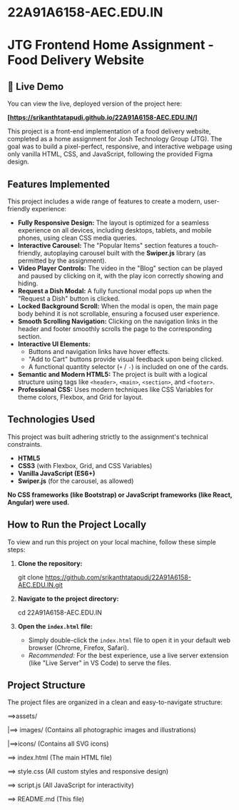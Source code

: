 # 22A91A6158-AEC.EDU.IN
# JTG Frontend Home Assignment - Food Delivery Website

## 🚀 Live Demo

You can view the live, deployed version of the project here:

**[https://srikanthtatapudi.github.io/22A91A6158-AEC.EDU.IN/]**

This project is a front-end implementation of a food delivery website, completed as a home assignment for Josh Technology Group (JTG). The goal was to build a pixel-perfect, responsive, and interactive webpage using only vanilla HTML, CSS, and JavaScript, following the provided Figma design.

## Features Implemented

This project includes a wide range of features to create a modern, user-friendly experience:

-   **Fully Responsive Design:** The layout is optimized for a seamless experience on all devices, including desktops, tablets, and mobile phones, using clean CSS media queries.
-   **Interactive Carousel:** The "Popular Items" section features a touch-friendly, autoplaying carousel built with the **Swiper.js** library (as permitted by the assignment).
-   **Video Player Controls:** The video in the "Blog" section can be played and paused by clicking on it, with the play icon correctly showing and hiding.
-   **Request a Dish Modal:** A fully functional modal pops up when the "Request a Dish" button is clicked.
-   **Locked Background Scroll:** When the modal is open, the main page body behind it is not scrollable, ensuring a focused user experience.
-   **Smooth Scrolling Navigation:** Clicking on the navigation links in the header and footer smoothly scrolls the page to the corresponding section.
-   **Interactive UI Elements:**
    -   Buttons and navigation links have hover effects.
    -   "Add to Cart" buttons provide visual feedback upon being clicked.
    -   A functional quantity selector (`+` / `-`) is included on one of the cards.
-   **Semantic and Modern HTML5:** The project is built with a logical structure using tags like `<header>`, `<main>`, `<section>`, and `<footer>`.
-   **Professional CSS:** Uses modern techniques like CSS Variables for theme colors, Flexbox, and Grid for layout.

## Technologies Used

This project was built adhering strictly to the assignment's technical constraints.

-   **HTML5**
-   **CSS3** (with Flexbox, Grid, and CSS Variables)
-   **Vanilla JavaScript (ES6+)**
-   **Swiper.js** (for the carousel, as allowed)

**No CSS frameworks (like Bootstrap) or JavaScript frameworks (like React, Angular) were used.**

## How to Run the Project Locally

To view and run this project on your local machine, follow these simple steps:

1.  **Clone the repository:**

    git clone https://github.com/srikanthtatapudi/22A91A6158-AEC.EDU.IN.git


2.  **Navigate to the project directory:**

    cd 22A91A6158-AEC.EDU.IN


3.  **Open the `index.html` file:**
    -   Simply double-click the `index.html` file to open it in your default web browser (Chrome, Firefox, Safari).
    -   *Recommended:* For the best experience, use a live server extension (like "Live Server" in VS Code) to serve the files.


## Project Structure

The project files are organized in a clean and easy-to-navigate structure:

==>assets/

   |==> images/ (Contains all photographic images and illustrations)

   |==>icons/ (Contains all SVG icons)

==> index.html (The main HTML file)

==> style.css (All custom styles and responsive design)

==> script.js (All JavaScript for interactivity)

==> README.md (This file)

